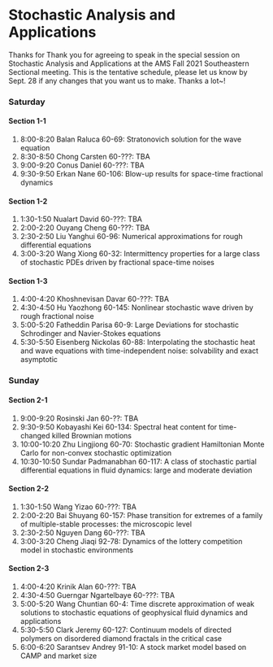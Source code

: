 # Stochastic Analysis and Applications
Thanks for Thank you for agreeing to speak in the special session on Stochastic Analysis and Applications at the AMS Fall 2021 Southeastern Sectional meeting. This is the tentative schedule, please let us know by Sept. 28 if any changes that you want us to make. Thanks a lot~! 

### Saturday
#### Section 1-1
1. 8:00-8:20  Balan  Raluca  60-69:  Stratonovich solution for the wave equation
1. 8:30-8:50  Chong  Carsten  60-???:  TBA
1. 9:00-9:20  Conus  Daniel  60-???:  TBA
1. 9:30-9:50  Erkan  Nane  60-106:  Blow-up results for space-time fractional dynamics
#### Section 1-2
1. 1:30-1:50  Nualart  David  60-???:  TBA
1. 2:00-2:20  Ouyang  Cheng  60-???:  TBA
1. 2:30-2:50  Liu  Yanghui  60-96:  Numerical approximations for rough differential equations
1. 3:00-3:20  Wang  Xiong  60-32:  Intermittency properties for a large class of stochastic PDEs driven by fractional space-time noises
#### Section 1-3
1. 4:00-4:20  Khoshnevisan  Davar  60-???:  TBA
1. 4:30-4:50  Hu  Yaozhong  60-145:  Nonlinear stochastic wave driven by rough fractional noise
1. 5:00-5:20  Fatheddin  Parisa  60-9:  Large Deviations for stochastic Schrodinger and Navier-Stokes equations
1. 5:30-5:50  Eisenberg  Nickolas  60-88:  Interpolating the stochastic heat and wave equations with time-independent noise: solvability and exact asymptotic


### Sunday
#### Section 2-1
1. 9:00-9:20  Rosinski  Jan  60-??:  TBA
1. 9:30-9:50  Kobayashi  Kei  60-134:  Spectral heat content for time-changed killed Brownian motions
1. 10:00-10:20  Zhu  Lingjiong  60-70:  Stochastic gradient Hamiltonian Monte Carlo for non-convex stochastic optimization
1. 10:30-10:50  Sundar  Padmanabhan  60-117:  A class of stochastic partial differential equations in fluid dynamics: large and moderate deviation
#### Section 2-2
1. 1:30-1:50  Wang  Yizao  60-???:  TBA
1. 2:00-2:20  Bai  Shuyang  60-157:  Phase transition for extremes of a family of multiple-stable processes: the microscopic level
1. 2:30-2:50  Nguyen  Dang  60-???:  TBA
1. 3:00-3:20  Cheng  Jiaqi  92-78:  Dynamics of the lottery competition model in stochastic environments
#### Section 2-3
1. 4:00-4:20  Krinik  Alan  60-???:  TBA
1. 4:30-4:50  Guerngar  Ngartelbaye  60-???:  TBA
1. 5:00-5:20  Wang  Chuntian  60-4:  Time discrete approximation of weak solutions to stochastic equations of geophysical fluid dynamics and applications
1. 5:30-5:50  Clark  Jeremy  60-127:  Continuum models of directed polymers on disordered diamond fractals in the critical case
1. 6:00-6:20  Sarantsev  Andrey  91-10:  A stock market model based on CAMP and market size
